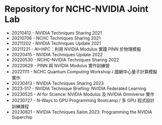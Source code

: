 # Repository for NCHC-NVIDIA Joint Lab

  - 20210412 - NVIDIA Techniques Sharing 2021
  - 20210706 - NCHC Techniques Sharing 2021
  - 20211202 - NVIDIA Techniques Update 2021
  - 20211221 - AI+HPC：利用 NVIDIA Modulus 實踐 PINN 於物理模擬
  - 20220415 - NVIDIA Techniques Update 2022
  - 20220530 - NCHC-NVIDIA Techniques Sharing 2022
  - 20220629 - PINN 與 NVIDIA Modulus 實作訓練營
  - 20221111 - NCHC Quantum Computing Workshop / 國網中心量子計算模擬實作
  - 20230413 - NVIDIA Techniques Sharing 2023
  - 2023-517 - NVIDIA Technique Briefing: NVIDIA Federated Learning
  - 20230525 - AI for Science: NVIDIA Modulus 及 NVIDIA Omniverse 實作
  - 20230727 - N-Ways to GPU Programming Bootcamp / 多 GPU 程式設計訓練課程
  - 20230821 - NVIDIA Techniques Salon 2023: Programming the NVIDIA Superchip

<!--
  vim:ft=markdown et wrap sw=4 sts=4:
  --

